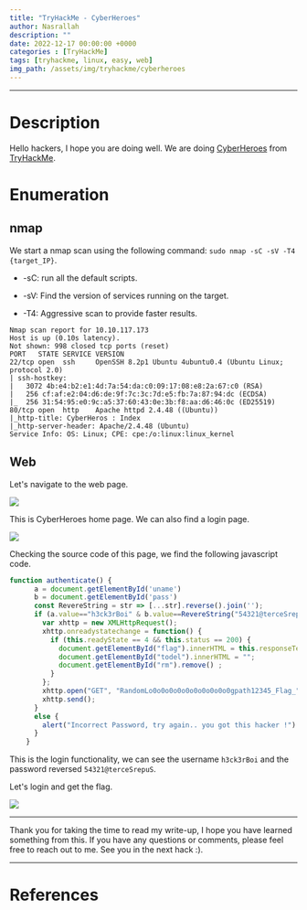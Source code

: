 ```yaml
---
title: "TryHackMe - CyberHeroes"
author: Nasrallah
description: ""
date: 2022-12-17 00:00:00 +0000
categories : [TryHackMe]
tags: [tryhackme, linux, easy, web]
img_path: /assets/img/tryhackme/cyberheroes
---
```


<div align="center"> <script src="https://tryhackme.com/badge/367641"></script> </div>

---


# **Description**

Hello hackers, I hope you are doing well. We are doing [CyberHeroes](https://tryhackme.com/room/cyberheroes) from [TryHackMe](https://tryhackme.com).

# **Enumeration**

## nmap

We start a nmap scan using the following command: `sudo nmap -sC -sV -T4 {target_IP}`.

- -sC: run all the default scripts.

- -sV: Find the version of services running on the target.

- -T4: Aggressive scan to provide faster results.

```terminal
Nmap scan report for 10.10.117.173                                                                                                                            
Host is up (0.10s latency).                                                                                                                                   
Not shown: 998 closed tcp ports (reset)                                                                                                                       
PORT   STATE SERVICE VERSION                                                                                                                                  
22/tcp open  ssh     OpenSSH 8.2p1 Ubuntu 4ubuntu0.4 (Ubuntu Linux; protocol 2.0)                                                                             
| ssh-hostkey:                                                                                                                                                
|   3072 4b:e4:b2:e1:4d:7a:54:da:c0:09:17:08:e8:2a:67:c0 (RSA)                                                                                                
|   256 cf:af:e2:04:d6:de:9f:7c:3c:7d:e5:fb:7a:87:94:dc (ECDSA)                                                                                               
|_  256 31:54:95:e0:9c:a5:37:60:43:0e:3b:f8:aa:d6:46:0c (ED25519)                                                                                             
80/tcp open  http    Apache httpd 2.4.48 ((Ubuntu))                                                                                                           
|_http-title: CyberHeros : Index                                                                                                                              
|_http-server-header: Apache/2.4.48 (Ubuntu)                                                                                                                  
Service Info: OS: Linux; CPE: cpe:/o:linux:linux_kernel
```

## Web

Let's navigate to the web page.

![](1.png)

This is CyberHeroes home page. We can also find a login page.

![](2.png)

Checking the source code of this page, we find the following javascript code.

```js
function authenticate() {
      a = document.getElementById('uname')
      b = document.getElementById('pass')
      const RevereString = str => [...str].reverse().join('');
      if (a.value=="h3ck3rBoi" & b.value==RevereString("54321@terceSrepuS")) { 
        var xhttp = new XMLHttpRequest();
        xhttp.onreadystatechange = function() {
          if (this.readyState == 4 && this.status == 200) {
            document.getElementById("flag").innerHTML = this.responseText ;
            document.getElementById("todel").innerHTML = "";
            document.getElementById("rm").remove() ;
          }
        };
        xhttp.open("GET", "RandomLo0o0o0o0o0o0o0o0o0o0gpath12345_Flag_"+a.value+"_"+b.value+".txt", true);
        xhttp.send();
      }
      else {
        alert("Incorrect Password, try again.. you got this hacker !")
      }
    }
```

This is the login functionality, we can see the username `h3ck3rBoi` and the password reversed `54321@terceSrepuS`.

Let's login and get the flag.

![](3.png)

---

Thank you for taking the time to read my write-up, I hope you have learned something from this. If you have any questions or comments, please feel free to reach out to me. See you in the next hack :).

---

# References
